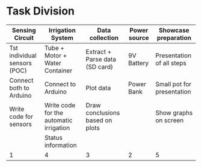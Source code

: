 
# Task Division

|Sensing Circuit             |Irrigation System                      |Data collection                |Power source|Showcase preparation      |       
|----------------------------|---------------------------------------|-------------------------------|------------|--------------------------|
|Tst individual sensors (POC)|Tube + Motor + Water Container         |Extract + Parse data (SD card) |9V Battery  |Presentation of all steps |
|Connect both to Arduino     |Connect to Arduino                     |Plot data                      |Power Bank  |Small pot for presentation|
|Write code for sensors      |Write code for the automatic irrigation|Draw conclusions based on plots|            |Show graphs on screen     |
|                            |Status information                     |                               |            |                          |
|1                           |4                                      |3                              |2           |5                         |
